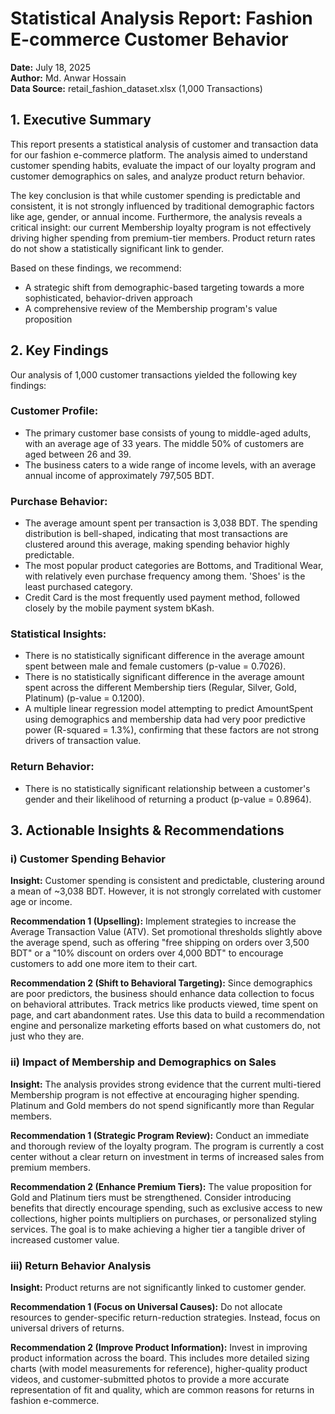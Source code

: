 # Statistical Analysis Report: Fashion E-commerce Customer Behavior  
**Date:** July 18, 2025  
**Author:** Md. Anwar Hossain  
**Data Source:** retail_fashion_dataset.xlsx (1,000 Transactions)  

## 1. Executive Summary  
This report presents a statistical analysis of customer and transaction data for our fashion e-commerce platform. The analysis aimed to understand customer spending habits, evaluate the impact of our loyalty program and customer demographics on sales, and analyze product return behavior.  

The key conclusion is that while customer spending is predictable and consistent, it is not strongly influenced by traditional demographic factors like age, gender, or annual income. Furthermore, the analysis reveals a critical insight: our current Membership loyalty program is not effectively driving higher spending from premium-tier members. Product return rates do not show a statistically significant link to gender.  

Based on these findings, we recommend:  
- A strategic shift from demographic-based targeting towards a more sophisticated, behavior-driven approach  
- A comprehensive review of the Membership program's value proposition  

## 2. Key Findings  
Our analysis of 1,000 customer transactions yielded the following key findings:  

### Customer Profile:  
- The primary customer base consists of young to middle-aged adults, with an average age of 33 years. The middle 50% of customers are aged between 26 and 39.  
- The business caters to a wide range of income levels, with an average annual income of approximately 797,505 BDT.  

### Purchase Behavior:  
- The average amount spent per transaction is 3,038 BDT. The spending distribution is bell-shaped, indicating that most transactions are clustered around this average, making spending behavior highly predictable.  
- The most popular product categories are Bottoms, and Traditional Wear, with relatively even purchase frequency among them. 'Shoes' is the least purchased category.  
- Credit Card is the most frequently used payment method, followed closely by the mobile payment system bKash.  

### Statistical Insights:  
- There is no statistically significant difference in the average amount spent between male and female customers (p-value = 0.7026).  
- There is no statistically significant difference in the average amount spent across the different Membership tiers (Regular, Silver, Gold, Platinum) (p-value = 0.1200).  
- A multiple linear regression model attempting to predict AmountSpent using demographics and membership data had very poor predictive power (R-squared = 1.3%), confirming that these factors are not strong drivers of transaction value.  

### Return Behavior:  
- There is no statistically significant relationship between a customer's gender and their likelihood of returning a product (p-value = 0.8964).  

## 3. Actionable Insights & Recommendations  

### i) Customer Spending Behavior  
**Insight:** Customer spending is consistent and predictable, clustering around a mean of ~3,038 BDT. However, it is not strongly correlated with customer age or income.  

**Recommendation 1 (Upselling):** Implement strategies to increase the Average Transaction Value (ATV). Set promotional thresholds slightly above the average spend, such as offering "free shipping on orders over 3,500 BDT" or a "10% discount on orders over 4,000 BDT" to encourage customers to add one more item to their cart.  

**Recommendation 2 (Shift to Behavioral Targeting):** Since demographics are poor predictors, the business should enhance data collection to focus on behavioral attributes. Track metrics like products viewed, time spent on page, and cart abandonment rates. Use this data to build a recommendation engine and personalize marketing efforts based on what customers do, not just who they are.  

### ii) Impact of Membership and Demographics on Sales  
**Insight:** The analysis provides strong evidence that the current multi-tiered Membership program is not effective at encouraging higher spending. Platinum and Gold members do not spend significantly more than Regular members.  

**Recommendation 1 (Strategic Program Review):** Conduct an immediate and thorough review of the loyalty program. The program is currently a cost center without a clear return on investment in terms of increased sales from premium members.  

**Recommendation 2 (Enhance Premium Tiers):** The value proposition for Gold and Platinum tiers must be strengthened. Consider introducing benefits that directly encourage spending, such as exclusive access to new collections, higher points multipliers on purchases, or personalized styling services. The goal is to make achieving a higher tier a tangible driver of increased customer value.  

### iii) Return Behavior Analysis  
**Insight:** Product returns are not significantly linked to customer gender.  

**Recommendation 1 (Focus on Universal Causes):** Do not allocate resources to gender-specific return-reduction strategies. Instead, focus on universal drivers of returns.  

**Recommendation 2 (Improve Product Information):** Invest in improving product information across the board. This includes more detailed sizing charts (with model measurements for reference), higher-quality product videos, and customer-submitted photos to provide a more accurate representation of fit and quality, which are common reasons for returns in fashion e-commerce.  
